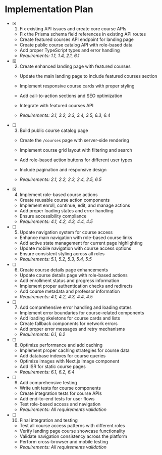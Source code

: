 # Implementation Plan

- [x] 1. Fix existing API issues and create core course APIs




  - Fix the Prisma schema field references in existing API routes
  - Create featured courses API endpoint for landing page
  - Create public course catalog API with role-based data
  - Add proper TypeScript types and error handling
  - _Requirements: 1.1, 1.4, 2.1, 6.1_

- [x] 2. Create enhanced landing page with featured courses




  - Update the main landing page to include featured courses section
  - Implement responsive course cards with proper styling
  - Add call-to-action sections and SEO optimization
  - Integrate with featured courses API



  - _Requirements: 3.1, 3.2, 3.3, 3.4, 3.5, 6.3, 6.4_

- [ ] 3. Build public course catalog page

  - Create the `/courses` page with server-side rendering

  - Implement course grid layout with filtering and search
  - Add role-based action buttons for different user types
  - Include pagination and responsive design
  - _Requirements: 2.1, 2.2, 2.3, 2.4, 2.5, 6.5_

- [x] 4. Implement role-based course actions



  - Create reusable course action components
  - Implement enroll, continue, edit, and manage actions
  - Add proper loading states and error handling
  - Ensure accessibility compliance
  - _Requirements: 4.1, 4.2, 4.3, 4.4, 4.5_

- [ ] 5. Update navigation system for course access

  - Enhance main navigation with role-based course links
  - Add active state management for current page highlighting
  - Update mobile navigation with course access options
  - Ensure consistent styling across all roles
  - _Requirements: 5.1, 5.2, 5.3, 5.4, 5.5_

- [ ] 6. Create course details page enhancements

  - Update course details page with role-based actions
  - Add enrollment status and progress information
  - Implement proper authentication checks and redirects
  - Add course metadata and professor information
  - _Requirements: 4.1, 4.2, 4.3, 4.4, 4.5_

- [ ] 7. Add comprehensive error handling and loading states

  - Implement error boundaries for course-related components
  - Add loading skeletons for course cards and lists
  - Create fallback components for network errors
  - Add proper error messages and retry mechanisms
  - _Requirements: 6.1, 6.2_

- [ ] 8. Optimize performance and add caching

  - Implement proper caching strategies for course data
  - Add database indexes for course queries
  - Optimize images with Next.js Image component
  - Add ISR for static course pages
  - _Requirements: 6.1, 6.2, 6.4_

- [ ] 9. Add comprehensive testing

  - Write unit tests for course components
  - Create integration tests for course APIs
  - Add end-to-end tests for user flows
  - Test role-based access and navigation
  - _Requirements: All requirements validation_

- [ ] 10. Final integration and testing
  - Test all course access patterns with different roles
  - Verify landing page course showcase functionality
  - Validate navigation consistency across the platform
  - Perform cross-browser and mobile testing
  - _Requirements: All requirements validation_
